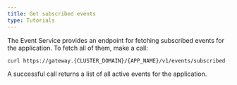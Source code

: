 ```yaml
---
title: Get subscribed events
type: Tutorials
---
```


The Event Service provides an endpoint for fetching subscribed events for the application. To fetch all of them, make a call:

```bash
curl https://gateway.{CLUSTER_DOMAIN}/{APP_NAME}/v1/events/subscribed -k --cert {APP_CERT} --key {APP_CERTS_KEY}
```

A successful call returns a list of all active events for the application.